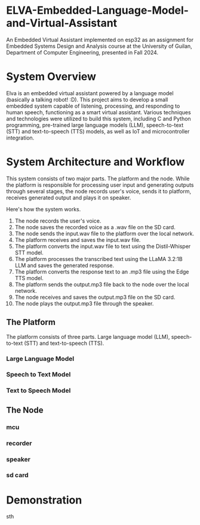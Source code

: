 # ELVA-Embedded-Language-Model-and-Virtual-Assistant
An Embedded Virtual Assistant implemented on esp32 as an assignment for Embedded Systems Design and Analysis course at the University of Guilan, Department of Computer Engineering, presented in Fall 2024.


# System Overview
Elva is an embedded virtual assistant powered by a language model (basically a talking robot! :D). This project aims to develop a small embedded system capable of listening, processing, and responding to human speech, functioning as a smart virtual assistant. Various techniques and technologies were utilized to build this system, including C and Python programming, pre-trained large language models (LLM), speech-to-text (STT) and text-to-speech (TTS) models, as well as IoT and microcontroller integration.

# System Architecture and Workflow
This system consists of two major parts. The platform and the node. While the platform is responsible for processing user input and generating outputs through several stages, the node records user's voice, sends it to platform, receives generated output and plays it on speaker.

Here's how the system works.
1. The node records the user's voice.
2. The node saves the recorded voice as a .wav file on the SD card.
3. The node sends the input.wav file to the platform over the local network.
4. The platform receives and saves the input.wav file.
5. The platform converts the input.wav file to text using the Distil-Whisper STT model.
6. The platform processes the transcribed text using the LLaMA 3.2:1B LLM and saves the generated response.
7. The platform converts the response text to an .mp3 file using the Edge TTS model.
8. The platform sends the output.mp3 file back to the node over the local network.
9. The node receives and saves the output.mp3 file on the SD card.
10. The node plays the output.mp3 file through the speaker.

## The Platform
The platform consists of three parts. Large language model (LLM), speech-to-text (STT) and text-to-speech (TTS).
### Large Language Model

### Speech to Text Model

### Text to Speech Model

## The Node

### mcu

### recorder

### speaker

### sd card








# Demonstration
sth

